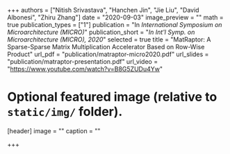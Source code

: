 +++
authors = ["Nitish Srivastava", "Hanchen Jin", "Jie Liu", "David Albonesi", "Zhiru Zhang"]
date = "2020-09-03"
image_preview = ""
math = true
publication_types = ["1"]
publication = "In *International Symposium on Microarchitecture (MICRO)*"
publication_short = "*In Int'l Symp. on Microarchitecture (MICRO), 2020*"
selected = true
title = "MatRaptor: A Sparse-Sparse Matrix Multiplication Accelerator Based on Row-Wise Product"
url_pdf = "publication/matraptor-micro2020.pdf"
url_slides = "publication/matraptor-presentation.pdf"
url_video = "https://www.youtube.com/watch?v=B8G5ZUDu4Yw"

# Optional featured image (relative to `static/img/` folder).
[header]
  image = ""
  caption = ""

+++
